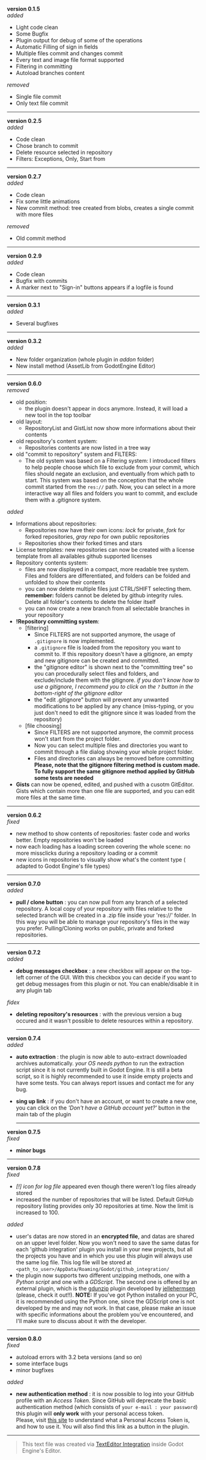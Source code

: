 **version 0.1.5**  
*added*  
+ Light code clean  
+ Some Bugfix  
+ Plugin output for debug of some of the operations  
+ Automatic Filling of sign in fields  
+ Multiple files commit and changes commit  
+ Every text and image file format supported   
+ Filtering in committing  
+ Autoload branches content  

*removed*  
+ Single file commit  
+ Only text file commit  

----------------------

**version 0.2.5**  
*added*  
+ Code clean  
+ Chose branch to commit  
+ Delete resource selected in repository  
+ Filters: Exceptions, Only, Start from  

----------------------

**version 0.2.7**  
*added*  
+ Code clean  
+ Fix some little animations
+ New commit method: tree created from blobs, creates a single commit with more files

*removed*
+ Old commit method

----------------------

**version 0.2.9**  
*added*  
+ Code clean  
+ Bugfix with commits
+ A marker next to "Sign-in" buttons appears if a logfile is found

----------------------

**version 0.3.1**  
*added*  
+ Several bugfixes 

--------------------

**version 0.3.2**  
*added*
+ New folder organization (whole plugin in *addon* folder)
+ New install method (AssetLib from GodotEngine Editor)

--------------------

**version 0.6.0**  
*removed*   
- old position: 
  - the plugin doesn't appear in docs anymore. Instead, it will load a new tool in the top toolbar
- old layout: 
  - RepositoryList and GistList now show more informations about their contents
- old repository's content system:
  - Repositories contents are now listed in a tree way
- old "commit to repository" system and FILTERS:
  - The old system was based on a Filtering system: I introduced filters to help people choose which file to exclude from your commit, which files should negate an exclusion, and eventually from which path to start. This system was based on the conception that the whole commit started from the `res://` path. Now, you can select in a more interactive way all files and folders you want to commit, and exclude them with a .gitignore system.

*added*  
+ Informations about repositories:
  + Repositories now have their own icons: *lock* for private, *fork* for forked repositories, *gray repo* for own public repositories
  + Repositories show their forked times and stars
+ License templates: new repositories can now be created with a license template from all availables github supported licenses
+ Repository contents system:
  + files are now displayed in a compact, more readable tree system. Files and folders are differentiated, and folders can be folded and unfolded to show their contents
  + you can now delete multiple files just CTRL/SHIFT selecting them. **remember:** folders cannot be deleted by github integrity rules. Delete all folder's contents to delete the folder itself
  + you can now create a new branch from all selectable branches in your repository
+ **!Repository committing system**:  
  + [filtering]  
    + Since FILTERS are not supported anymore, the usage of `.gitignore` is now implemented.
    + a `.gitignore` file is loaded from the repository you want to commit to. If this repository doesn't have a gitignore, an empty and new gitignore can be created and committed.
    + the "gitignore editor" is shown next to the "committing tree" so you can procedurally select files and folders, and exclude/include them with the gitignore. *if you don't know how to use a gitignore, I recommend you to click on the `?` button in the bottom-right of the gitignore editor*
    + the "edit .gitignore" button will prevent any unwanted modifications to be applied by any chance (miss-typing, or you just don't need to edit the gitignore since it was loaded from the repository)  
  + [file choosing]
    + Since FILTERS are not supported anymore, the commit process won't start from the project folder.
    + Now you can select multiple files and directories you want to commit through a file dialog showing your whole project folder.
    + Files and directories can always be removed before committing  
**Please, note that the gitignore filtering method is custom made. To fully support the same gitignore method applied by GitHub some tests are needed**
+ **Gists** can now be opened, edited, and pushed with a cusotm GitEditor. Gists which contain more than one file are supported, and you can edit more files at the same time.

--------------------

**version 0.6.2**  
*fixed*  
- new method to show contents of repositories: faster code and works better. Empty repositories won't be loaded
- now each loading has a loading screen covering the whole scene: no more missclicks during a repository loading or a commit
- new icons in repositories to visually show what's the content type ( adapted to Godot Engine's file types)

--------------------

**version 0.7.0**  
*added*  
- **pull / clone button** : you can now pull from any branch of a selected repository. A local copy of your repository with files relative to the selected branch  will be created in a .zip file inside your 'res://' folder. In this way you will be able to manage your repository's files in the way you prefer. Pulling/Cloning works on public, private and forked repositories.

--------------------

**version 0.7.2**  
*added*  
- **debug messages checkbox** : a new checkbox will appear on the top-left corner of the GUI. With this checkbox you can decide if you want to get debug messages from this plugin or not. You can enable/disable it in any plugin tab  

*fidex*  
- **deleting repository's resources** : with the previous version a bug occured and it wasn't possible to delete resources within a repository. 
  
  --------------------

**version 0.7.4**  
*added*  
- **auto extraction** : the plugin is now able to auto-extract downloaded archives automatically. _your OS needs python_ to run the extraction script since it is not currently built in Godot Engine. It is still a beta script, so it is highly recommended to use it inside empty projects and have some tests. You can always report issues and contact me for any bug.  
- **sing up link** : if you don't have an account, or want to create a new one, you can click on the *'Don't have a GitHub account yet?'* button in  the main tab of the plugin
  
    --------------------

**version 0.7.5**  
*fixed*  
- **minor bugs**  
 
--------------------

**version 0.7.8**  
*fixed*  
- *[!] icon for log file* appeared even though there weren't log files already stored  
- increased the number of repositories that will be listed. Default GitHub repository listing provides only 30 repositories at time. Now the limit is increased to 100.

*added*  
- user's datas are now stored in an **encrypted file**, and datas are shared on an upper level folder. Now you won't need to save the same datas for each 'github integration' plugin you install in your new projects, but all the projects you have and in which you use this plugin will always use the same log file. This log file will be stored at `<path_to_user>/AppData/Roaming/Godot/github_integration/`  
- the plugin now supports two different unzipping methods, one with a *Python script* and one with a *GDScript*. The second one is offered by an external plugin, which is the [gdunzip](https://github.com/jellehermsen/gdunzip) plugin developed by [jellehermsen](https://github.com/jellehermsen) (please, check it out!!).   **NOTE:** If you've got Python installed on your PC, it is recommended using the Python one, since the GDScript one is not developed by me and may not work. In that case, please make an issue with specific informations about the problem you've encountered, and I'll make sure to discuss about it with the developer.

--------------------

**version 0.8.0**  
*fixed*  
- autoload errors with 3.2 beta versions (and so on) 
- some interface bugs  
- minor bugfixes
  
*added*
- **new authentication method** : it is now possible to log into your GitHub profile with an *Access Token*. Since GitHub will deprecate the basic authentication method (which consists of `your e-mail : your password`) this plugin will **only work** with your personal access token.  
Please, visit [this site](https://help.github.com/en/github/authenticating-to-github/creating-a-personal-access-token-for-the-command-line) to understand what a Personal Access Token is, and how to use it. You will also find this link as a button in the plugin.  

-----------------
> This text file was created via [TextEditor Integration](https://github.com/fenix-hub/godot-engine.text-editor) inside Godot Engine's Editor.





